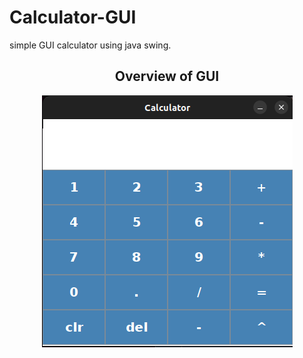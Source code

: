 # Calculator-GUI
simple GUI calculator using java swing.


<h2 align="center"> Overview of GUI </h2>
<div align ="center">

![Overview of GUI](https://github.com/PayamDivsalar/Calculator-GUI/blob/main/images/Screenshot%20from%202024-05-17%2016-48-57.png)

</div>
